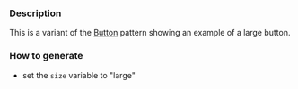 ### Description
This is a variant of the [Button](./?p=atoms-button) pattern showing an example of a large button.

### How to generate
* set the `size` variable to "large"
